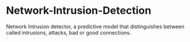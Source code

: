 # Network-Intrusion-Detection
Network Intrusion detector, a predictive model that distinguishes between called intrusions, attacks, bad or good connections. 
